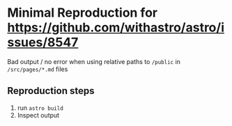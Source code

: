 # Minimal Reproduction for https://github.com/withastro/astro/issues/8547

Bad output / no error when using relative paths to `/public` in `/src/pages/*.md` files

## Reproduction steps

1) run `astro build`
2) Inspect output
